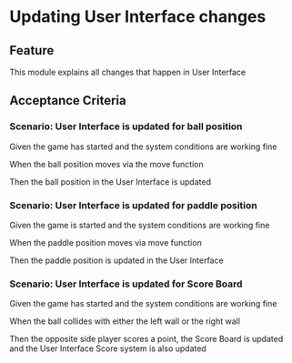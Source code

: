 # Updating User Interface changes

## Feature

This module explains all changes that happen in User Interface

## Acceptance Criteria

### Scenario: User Interface is updated for ball position

  Given the game has started and the system conditions are working fine

  When the ball position moves via the move function

  Then the ball position in the User Interface is updated

### Scenario: User Interface is updated for paddle position

  Given the game is started and the system conditions are working fine

  When the paddle position moves via  move function

  Then the paddle position is updated in the User Interface
  
### Scenario: User Interface is updated for Score Board

  Given the game has started and the system conditions are working fine
  
  When the ball collides with either the left wall or the right wall

  Then the opposite side player scores a point, the Score Board is updated and the User Interface Score system is also updated


